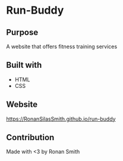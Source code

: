 # Run-Buddy

## Purpose
A website that offers fitness training services

## Built with
* HTML
* CSS

## Website
https://RonanSilasSmith.github.io/run-buddy

## Contribution
Made with <3 by Ronan Smith
